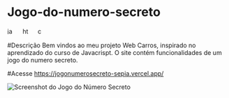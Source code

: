 # Jogo-do-numero-secreto
<div align="left">
  <img src="https://cdn.jsdelivr.net/gh/devicons/devicon/icons/javascript/javascript-original.svg" height="15" alt="javascript logo"  />
  <img width="12" />
  <img src="https://cdn.jsdelivr.net/gh/devicons/devicon/icons/html5/html5-original.svg" height="15" alt="html5 logo"  />
  <img width="12" />
  <img src="https://cdn.jsdelivr.net/gh/devicons/devicon/icons/css3/css3-original.svg" height="15" alt="css3 logo"  />
</div>

#Descrição
Bem vindos ao meu projeto Web Carros, inspirado no aprendizado do curso de Javacrispt. O site contém funcionalidades de um jogo do numero secreto.

#Acesse
https://jogonumerosecreto-sepia.vercel.app/

<img src="imagemdojogo" alt="Screenshot do Jogo do Número Secreto" />
